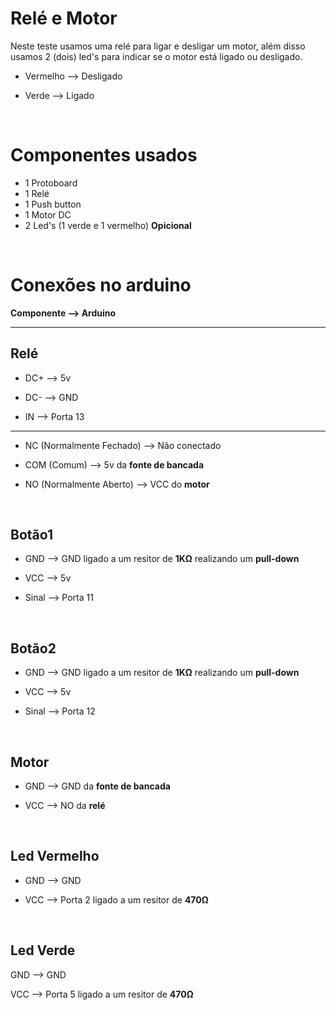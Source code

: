 <h1>Relé e Motor</h1>
<div>
Neste teste usamos uma relé para ligar e desligar um motor, além disso usamos 2 (dois) led's para indicar se o motor está ligado ou desligado.

- Vermelho --> Desligado

- Verde --> Ligado

<div></br>
<h1>Componentes usados</h1>

- 1 Protoboard
- 1 Relé
- 1 Push button
- 1 Motor DC
- 2 Led's (1 verde e 1 vermelho) <strong>Opicional</strong></div>

<div></br>
<h1>Conexões no arduino</h1>

<strong>Componente --> Arduino</strong>

___

<h2>Relé</h2>

- DC+ --> 5v

- DC- --> GND

- IN --> Porta 13

___

- NC (Normalmente Fechado) --> Não conectado

- COM (Comum) --> 5v da <strong>fonte de bancada</strong>

- NO (Normalmente Aberto) --> VCC do <strong>motor</strong>


</br><h2>Botão1</h2>

- GND --> GND ligado a um resitor de <strong>1KΩ</strong> realizando um <strong>pull-down</strong>

- VCC --> 5v

- Sinal --> Porta 11 

</br><h2>Botão2</h2>

- GND --> GND ligado a um resitor de <strong>1KΩ</strong> realizando um <strong>pull-down</strong>

- VCC --> 5v

- Sinal --> Porta 12


</br><h2>Motor</h2>

- GND --> GND da <strong>fonte de bancada</strong>

- VCC --> NO da <strong>relé</strong>


</br><h2>Led Vermelho</h2>

- GND --> GND

- VCC --> Porta 2 ligado a um resitor de <strong>470Ω</strong>

</br><h2>Led Verde</h2>

GND --> GND

VCC --> Porta 5 ligado a um resitor de <strong>470Ω</strong>
</div>
